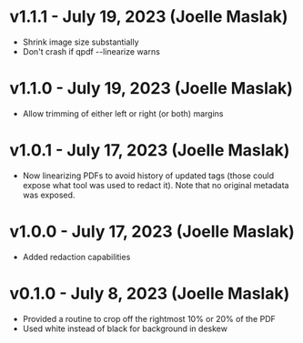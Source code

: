 # v1.1.1 - July 19, 2023 (Joelle Maslak)

 * Shrink image size substantially
 * Don't crash if qpdf --linearize warns

# v1.1.0 - July 19, 2023 (Joelle Maslak)

 * Allow trimming of either left or right (or both) margins

# v1.0.1 - July 17, 2023 (Joelle Maslak)

 * Now linearizing PDFs to avoid history of updated tags (those could
   expose what tool was used to redact it). Note that no original
   metadata was exposed.

# v1.0.0 - July 17, 2023 (Joelle Maslak)

 * Added redaction capabilities

# v0.1.0 - July 8, 2023 (Joelle Maslak)

 * Provided a routine to crop off the rightmost 10% or 20% of the PDF
 * Used white instead of black for background in deskew
